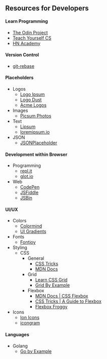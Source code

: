 ## Resources for Developers

#### Learn Programming
- [The Odin Project](https://www.theodinproject.com/)
- [Teach Yourself CS](https://teachyourselfcs.com/)
- [HN Academy](https://yahnd.com/academy/)

#### Version Control
- [git-rebase](https://git-rebase.io/)

#### Placeholders
- Logos
  - [Logo Ipsum](https://logoipsum.com/)
  - [Logo Dust](https://logodust.com/)
  - [Acme Logos](http://acmelogos.com/)
- Images
  - [Picsum Photos](https://picsum.photos/)
- Text
  - [Lipsum](https://www.lipsum.com/)
  - [loremipsum.io](https://loremipsum.io/)
- JSON
  - [JSONPlaceholder](https://jsonplaceholder.typicode.com/)

#### Development within Browser
- Programming
  - [repl.it](https://repl.it/)
  - [glot.io](https://glot.io/)
- Web
  - [CodePen](https://codepen.io/)
  - [JSFiddle](https://jsfiddle.net/)
  - [JSBin](https://jsbin.com)

#### UI/UX
- Colors
  - [Colormind](http://colormind.io/)
  - [UI Gradients](https://uigradients.com/)
- Fonts
  - [Fontjoy](https://fontjoy.com/)
- Styling
  - CSS
    - General
      - [CSS Tricks](https://css-tricks.com/)
      - [MDN Docs](https://developer.mozilla.org/en-US/docs/Web/CSS)
    - Grid
      - [Learn CSS Grid](https://learncssgrid.com/)
      - [Grid By Example](https://gridbyexample.com/examples/)
    - Flexbox
      - [MDN Docs | CSS Flexbox](https://developer.mozilla.org/en-US/docs/Learn/CSS/CSS_layout/Flexbox)
      - [CSS Tricks | A Guide to Flexbox](https://css-tricks.com/snippets/css/a-guide-to-flexbox/)
      - [Flexbox Froggy](https://flexboxfroggy.com/)
- Icons
  - [Ion Icons](https://ionicons.com/)
  - [icongram](https://icongr.am/)


#### Languages
- Golang
  - [Go by Example](https://gobyexample.com/)
